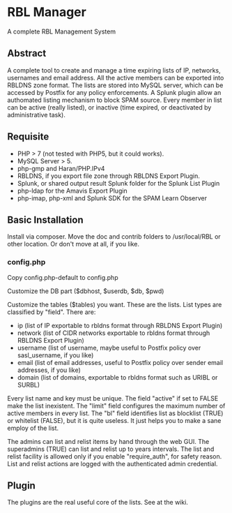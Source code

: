 # RBL Manager
A complete RBL Management System

## Abstract
A complete tool to create and manage a time expiring lists of IP, networks, usernames and email address.
All the active members can be exported into RBLDNS zone format. The lists are stored into MySQL server, which can be accessed by Postfix for any policy enforcements. A Splunk plugin allow an authomated listing mechanism to block SPAM source.
Every member in list can be active (really listed), or inactive (time expired, or deactivated by administrative task).

## Requisite

- PHP > 7 (not tested with PHP5, but it could works).
- MySQL Server > 5.
- php-gmp and Haran/PHP.IPv4
- RBLDNS, if you export file zone through RBLDNS Export Plugin.
- Splunk, or shared output result Splunk folder for the Splunk List Plugin
- php-ldap for the Amavis Export Plugin
- php-imap, php-xml and Splunk SDK for the SPAM Learn Observer

## Basic Installation
Install via composer.
Move the doc and contrib folders to /usr/local/RBL or other location. Or don't move at all, if you like.

### config.php
Copy config.php-default to config.php

Customize the DB part ($dbhost, $userdb, $db, $pwd)

Customize the tables ($tables) you want. These are the lists. List types are classified by "field". There are:

- ip (list of IP exportable to rbldns format through RBLDNS Export Plugin)
- network (list of CIDR networks exportable to rbldns format through RBLDNS Export Plugin)
- username (list of username, maybe useful to Postfix policy over sasl_username, if you like)
- email (list of email addresses, useful to Postfix policy over sender email addresses, if you like)
- domain (list of domains, exportable to rbldns format such as URIBL or SURBL)

Every list name and key must be unique. The field "active" if set to FALSE make the list inexistent.
The "limit" field configures the maximum number of active members in every list.
The "bl" field identifies list as blocklist (TRUE) or whitelist (FALSE), but it is quite useless. It just helps you to make a sane employ of the list.

The admins can list and relist items by hand through the web GUI. The superadmins (TRUE) can  list and relist up to years intervals. The list and relist facility is allowed only if you enable "require_auth", for safety reason. List and relist actions are logged with the authenticated admin credential.

## Plugin

The plugins are the real useful core of the lists. See at the wiki.
